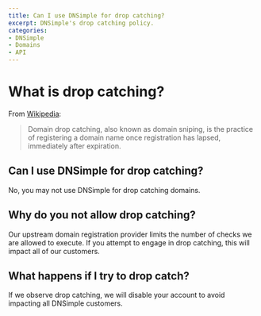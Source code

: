 ```yaml
---
title: Can I use DNSimple for drop catching?
excerpt: DNSimple's drop catching policy.
categories:
- DNSimple
- Domains
- API
---
```


# What is drop catching?

From [Wikipedia](https://en.wikipedia.org/wiki/Domain_drop_catching):

> Domain drop catching, also known as domain sniping, is the practice of registering a domain name once registration has lapsed, immediately after expiration.

## Can I use DNSimple for drop catching?

No, you may not use DNSimple for drop catching domains.

## Why do you not allow drop catching?

Our upstream domain registration provider limits the number of checks we are allowed to execute. If you attempt to engage in drop catching, this will impact all of our customers. 

## What happens if I try to drop catch?

If we observe drop catching, we will disable your account to avoid impacting all DNSimple customers.
